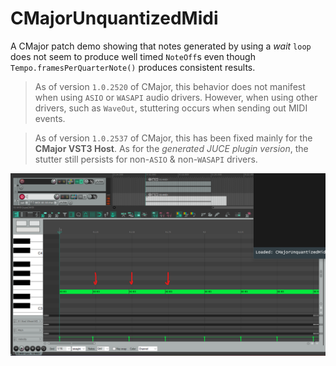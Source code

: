 # CMajorUnquantizedMidi

A CMajor patch demo showing that notes generated by using a _wait_ `loop` does not seem to produce well timed `NoteOff`s even though `Tempo.framesPerQuarterNote()` produces consistent results.

> As of version `1.0.2520` of CMajor, this behavior does not manifest when using `ASIO` or `WASAPI` audio drivers. However, when using other drivers, such as `WaveOut`, stuttering occurs when sending out MIDI events.

> As of version `1.0.2537` of CMajor, this has been fixed mainly for the **CMajor VST3 Host**. As for the _generated JUCE plugin version_, the stutter still persists for non-`ASIO` & non-`WASAPI` drivers.

![image](./files/unquantized.png)
